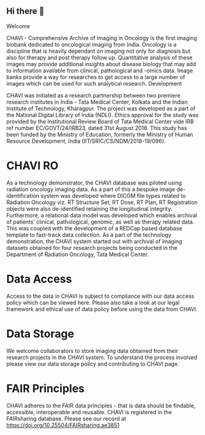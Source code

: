 ## Hi there 👋

Welcome

CHAVI - Comprehensive Archive of Imaging in Oncology is the first imaging biobank dedicated to oncological imaging from India. Oncology is a discipline that is heavily dependant on imaging not only for diagnosis but also for therapy and post therapy follow up. Quantitative analysis of these images may provide additional insights about disease biology that may add to information available from clinical, pathological and -omics data. Image banks provide a way for researches to get access to a large number of images which can be used for such analytical research. 
Development

CHAVI was initiated as a research partnership between two premiere research institutes in India - Tata Medical Center, Kolkata and the Indian Institute of Technology, Kharagpur. The project was developed as a part of the National Digital Library of India (NDLI). Ethics approval for the study was provided by the Institutional Review Board of Tata Medical Center vide IRB ref number EC/GOVT/24/IRB23, dated 31st August 2018. This study has been funded by the Ministry of Education, formerly the Ministry of Human Resource Development, India (IIT/SRIC/CS/NDM/2018-19/096).
# CHAVI RO

As a technology demonstrator, the CHAVI database was piloted using radiation oncology imaging data. As a part of this a bespoke image de-identification system was developed where DICOM file types related to Radiation Oncology viz. RT Structure Set, RT Dose, RT Plan, RT Registration objects were also de-identified retaining the longitudinal integrity. Furthermore, a relational data model was developed which enables archival of patients’ clinical, pathological, genomic, as well as therapy related data. This was coupled with the development of a REDCap based database template to fast-track data collection. 
As a part of the technology demonstration, the CHAVI system started out with archival of imaging datasets obtained for four research projects being conducted in the Department of Radiation Oncology, Tata Medical Center.
# Data Access

Access to the data in CHAVI is subject to compliance with our data access policy which can be viewed here. Please also take a look at our legal framework and ethical use of data policy before using the data from CHAVI. 
# Data Storage

We welcome collaborators to store imaging data obtained from their research projects in the CHAVI system. To understand the process involved please view our data storage policy and contributing to CHAVI page. 
# FAIR Principles

CHAVI adheres to the FAIR data principles - that is data should be findable, accessible, interoperable and reusable. CHAVI is registered in the FAIRsharing database. Please see our record at https://doi.org/10.25504/FAIRsharing.ae3851 
